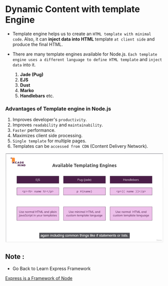 # Dynamic Content with template Engine

- Template engine helps us to create an `HTML template with minimal code`. Also, it can **inject data into HTML** template `at client side` and produce the final HTML.

- There are many template engines available for Node.js. `Each template engine uses a different language to define HTML template` and `inject data` into it.
  1. **Jade (Pug)**
  2. **EJS**
  3. **Dust**
  4. **Marko**
  5. **Handlebars** etc.

### Advantages of Template engine in Node.js

1. Improves developer's `productivity`.
2. Improves `readability` and `maintainability`.
3. `Faster` performance.
4. Maximizes client side processing.
5. `Single template` for multiple pages.
6. Templates can be `accessed from CDN` (Content Delivery Network).

![Template Engine Types](./Template_Engine_Types.png)

## Note :

- Go Back to Learn Express Framework

[Express is a Framework of Node](../Basics/intro.md)